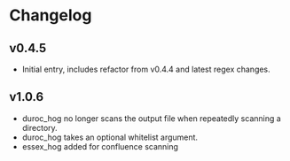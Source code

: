 # Changelog

## v0.4.5 
- Initial entry, includes refactor from v0.4.4 and latest regex changes.

## v1.0.6
- duroc_hog no longer scans the output file when repeatedly scanning a directory.
- duroc_hog takes an optional whitelist argument.
- essex_hog added for confluence scanning
